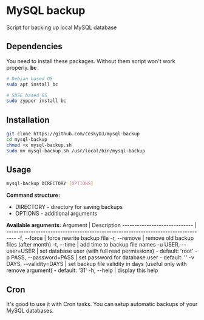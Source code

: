 # MySQL backup

Script for backing up local MySQL database

## Dependencies
You need to install these packages. Without them script won't work properly.
**bc**
```sh
# Debian based OS
sudo apt install bc

# SUSE based OS
sudo zypper install bc
```

## Installation
```sh
git clone https://github.com/ceskyDJ/mysql-backup
cd mysql-backup
chmod +x mysql-backup.sh
sudo mv mysql-backup.sh /usr/local/bin/mysql-backup
```

## Usage
```sh
mysql-backup DIRECTORY [OPTIONS]
```

**Command structure:**
* DIRECTORY - directory for saving backups
* OPTIONS - additional arguments

**Available arguments:**
Argument                      | Description
----------------------------- | ----------------------------------------------------------------------------------
-f, --force                   | force rewrite backup file
-r, --remove                  | remove old backup files (after month)
-t, --time                    | add time to backup file names
-u USER, --user=USER          | set database user (with full read permissions) - default: 'root'
-p PASS, --password=PASS      | set password for database user - default: ''
-v DAYS, --validity=DAYS      | set backup file validity in days (useful only with remove argument) - default: '31'
-h, --help                    | display this help

## Cron
It's good to use it with Cron tasks. You can setup automatic backups of your MySQL databases.
